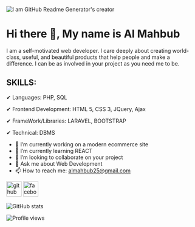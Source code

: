 ![I am GitHub Readme Generator's creator](https://ventasoftware.com/wp-content/uploads/2020/02/syntax-highlight.png)
# Hi there 👋, My name is Al Mahbub



I am a self-motivated web developer. I care deeply about creating world-class, useful, and beautiful products that help people and make a difference. I can be as involved in your project as you need me to be.

## SKILLS:

✔ Languages: PHP, SQL

✔ Frontend Development: HTML 5, CSS 3, JQuery, Ajax

✔ FrameWork/Libraries: LARAVEL, BOOTSTRAP  

✔ Technical: DBMS

- 🔭 I’m currently working on a modern ecommerce site 
- 🌱 I’m currently learning REACT 
- 👯 I’m looking to collaborate on your project 
- 💬 Ask me about Web Development 
- 📫 How to reach me: almahbub25@gmail.com 


[<img src='https://cdn.jsdelivr.net/npm/simple-icons@3.0.1/icons/github.svg' alt='github' height='40'>](https://github.com/mahbubartisan)  [<img src='https://cdn.jsdelivr.net/npm/simple-icons@3.0.1/icons/facebook.svg' alt='facebook' height='40'>](https://www.facebook.com/mahbub.hossain.71066)  

![GitHub stats](https://github-readme-stats.vercel.app/api?username=mahbubartisan&show_icons=true)  

![Profile views](https://gpvc.arturio.dev/mahbubartisan)  
